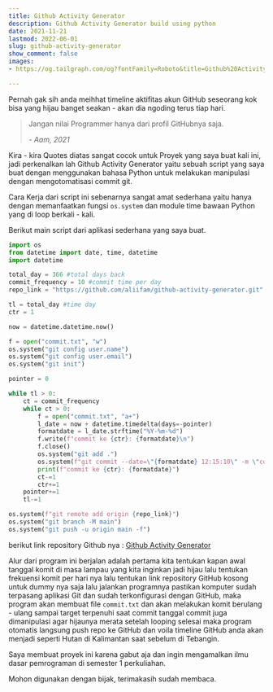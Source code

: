 ```yaml
---
title: Github Activity Generator
description: Github Activity Generator build using python
date: 2021-11-21
lastmod: 2022-06-01
slug: github-activity-generator
show_comment: false
images:
- https://og.tailgraph.com/og?fontFamily=Roboto&title=Github%20Activity%20Generator&titleTailwind=text-gray-800%20font-bold%20text-6xl&text=Github%20Activity%20Generator%20build%20using%20python&textTailwind=text-gray-700%20text-2xl%20mt-4&logoTailwind=h-8&bgTailwind=bg-white&footer=aliif.space&footerTailwind=text-teal-600&t=1653399583383&refresh=1

---
```

Pernah gak sih anda meihhat timeline aktifitas akun GitHub seseorang kok bisa yang hijau banget seakan - akan dia ngoding terus tiap hari.

> Jangan nilai Programmer hanya dari profil GitHubnya saja.
>
> _- Aam, 2021_

Kira - kira Quotes diatas sangat cocok untuk Proyek yang saya buat kali ini, jadi perkenalkan lah Github Activity Generator yaitu sebuah script yang saya buat dengan menggunakan bahasa Python untuk melakukan manipulasi dengan mengotomatisasi commit git.

Cara Kerja dari script ini sebenarnya sangat amat sederhana yaitu hanya dengan memanfaatkan fungsi `os.system` dan module time bawaan Python yang di loop berkali - kali.

Berikut main script dari aplikasi sederhana yang saya buat.

```python {hl_lines=["5-7"]}
import os
from datetime import date, time, datetime
import datetime

total_day = 366 #total days back
commit_frequency = 10 #commit time per day
repo_link = "https://github.com/aliifam/github-activity-generator.git"

tl = total_day #time day
ctr = 1

now = datetime.datetime.now()

f = open("commit.txt", "w")
os.system("git config user.name")
os.system("git config user.email")
os.system("git init")

pointer = 0

while tl > 0:
    ct = commit_frequency
    while ct > 0:
        f = open("commit.txt", "a+")
        l_date = now + datetime.timedelta(days=-pointer)
        formatdate = l_date.strftime("%Y-%m-%d")
        f.write(f"commit ke {ctr}: {formatdate}\n")
        f.close()
        os.system("git add .")
        os.system(f"git commit --date=\"{formatdate} 12:15:10\" -m \"commit ke {ctr}\"")
        print(f"commit ke {ctr}: {formatdate}")
        ct-=1
        ctr+=1
    pointer+=1
    tl-=1

os.system(f"git remote add origin {repo_link}")
os.system("git branch -M main")
os.system("git push -u origin main -f")
```

berikut link repository Github nya : [Github Activity Generator](https://github.com/aliifam/github-activity-generator)

Alur dari program ini berjalan adalah pertama kita tentukan kapan awal tanggal komit di masa lampau yang kita inginkan jadi hijau lalu tentukan frekuensi komit per hari nya lalu tentukan link repository GitHub kosong untuk dummy nya saja lalu jalankan programnya pastikan komputer sudah terpasang aplikasi Git dan sudah terkonfigurasi dengan GitHub, maka program akan membuat file `commit.txt` dan akan melakukan komit berulang - ulang sampai target terpenuhi saat commit tanggal commit juga dimanipulasi agar hijaunya merata setelah looping selesai maka program otomatis langsung push repo ke GitHub dan voila timeline GitHub anda akan menjadi seperti Hutan di Kalimantan saat sebelum di Tebangin.

Saya membuat proyek ini karena gabut aja dan ingin mengamalkan ilmu dasar pemrograman di semester 1 perkuliahan.

Mohon digunakan dengan bijak, terimakasih sudah membaca.